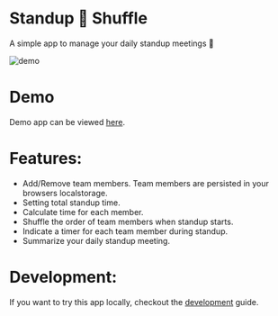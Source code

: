 # Standup 🔀 Shuffle 

A simple app to manage your daily standup meetings  🔀

![demo](https://user-images.githubusercontent.com/1467801/86507382-a59fb600-bd8c-11ea-803a-c73053667295.gif)

# Demo

Demo app can be viewed [here](https://standup-shuffle.netlify.app/).

# Features:
- Add/Remove team members. Team members are persisted in your browsers localstorage.
- Setting total standup time.
- Calculate time for each member.
- Shuffle the order of team members when standup starts.
- Indicate a timer for each team member during standup.
- Summarize your daily standup meeting.


# Development:

If you want to try this app locally, checkout the [development](./docs/development.md) guide.